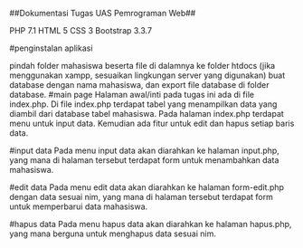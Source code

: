##Dokumentasi Tugas UAS Pemrograman Web##

PHP 7.1
HTML 5
CSS 3
Bootstrap 3.3.7

#penginstalan aplikasi

pindah folder mahasiswa beserta file di dalamnya ke folder htdocs (jika menggunakan xampp, sesuaikan lingkungan server yang digunakan)
buat database dengan nama mahasiswa, dan export file database di folder database.
#main page Halaman awal/inti pada tugas ini ada di file index.php. Di file index.php terdapat tabel yang menampilkan data yang diambil dari database tabel mahasiswa. Pada halaman index.php terdapat menu untuk input data. Kemudian ada fitur untuk edit dan hapus setiap baris data.

#input data Pada menu input data akan diarahkan ke halaman input.php, yang mana di halaman tersebut terdapat form untuk menambahkan data mahasiswa.

#edit data Pada menu edit data akan diarahkan ke halaman form-edit.php dengan data sesuai nim, yang mana di halaman tersebut terdapat form untuk memperbarui data mahasiswa.

#hapus data Pada menu hapus data akan diarahkan ke halaman hapus.php, yang mana berguna untuk menghapus data sesuai nim.